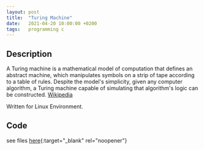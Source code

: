 ```yaml
---
layout: post
title:  "Turing Machine"
date:   2021-04-20 10:00:00 +0200
tags:   programming c
---
```

## Description ##
A Turing machine is a mathematical model of computation that defines an abstract machine, which manipulates symbols on a strip of tape according to a table of rules. Despite the model's simplicity, given any computer algorithm, a Turing machine capable of simulating that algorithm's logic can be constructed.
[Wikipedia](https://en.wikipedia.org/wiki/Turing_machine)

Written for Linux Environment.

## Code ##
see files [here](https://github.com/PaulFinch/paulfinch.github.io/tree/main/_posts/Resources/C/Turing_Machine/files){:target="_blank" rel="noopener"}